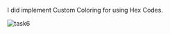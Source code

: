 I did implement Custom Coloring for using Hex Codes.

![task6](https://user-images.githubusercontent.com/56226566/141942817-a0a1072e-61d5-4daf-a355-d48adcf71e0e.gif)
